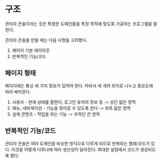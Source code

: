 # 구조

관리자 콘솔이라는 것은 특정한 도메인들을 특정 목적에 맞도록 가공하는 프로그램을 말한다.

관리자 콘솔을 만들 때는 다음 사항을 고려했다.

1. 페이지 기본 레이아웃
2. 반복적인 기능/코드

## 페이지 형태
페이지에는 통상 세 가지 정보가 있어야 한다.
따라서 세 개의 위치로 나누고 중요도에 따라 배치한다.

1. 사용자 - 현재 상태를 말한다, 로그인 유저의 정보 등 -> 상단 얇은 영역 
2. 메뉴, 네비게이션 - 기능을 찾아갈 수 있도록 한다 -> 좌측 얇은 영역
3. 실제 콘텐츠 - 작업을 하는 기능 -> 우하단 큰 영역 

## 반복적인 기능/코드
   
  관리자 콘솔은 여러 도메인을 비슷한 방식으로 다루게 되므로 반복되는 형태/코드가 있다.
이것을 어떻게 다루냐에 따라 생산성이 달라진다.
최대한 설정에서 코드가 생성되도록 했다.

